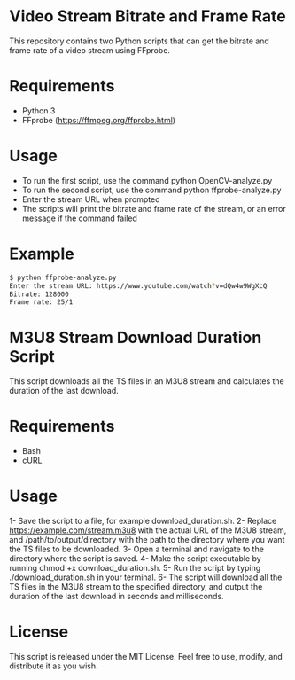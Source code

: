 # Video Stream Bitrate and Frame Rate
This repository contains two Python scripts that can get the bitrate and frame rate of a video stream using FFprobe.

# Requirements
 * Python 3
 * FFprobe (https://ffmpeg.org/ffprobe.html)
# Usage
* To run the first script, use the command python OpenCV-analyze.py
* To run the second script, use the command python ffprobe-analyze.py
* Enter the stream URL when prompted
* The scripts will print the bitrate and frame rate of the stream, or an error message if the command failed
# Example
```bash
$ python ffprobe-analyze.py
Enter the stream URL: https://www.youtube.com/watch?v=dQw4w9WgXcQ
Bitrate: 128000
Frame rate: 25/1
```

# M3U8 Stream Download Duration Script

This script downloads all the TS files in an M3U8 stream and calculates the duration of the last download.
# Requirements

  -   Bash
  -  cURL

# Usage

   1-  Save the script to a file, for example download_duration.sh.
   2-  Replace https://example.com/stream.m3u8 with the actual URL of the M3U8 stream, and /path/to/output/directory with the path to the directory where you want the TS files to be downloaded.
   3- Open a terminal and navigate to the directory where the script is saved.
   4- Make the script executable by running chmod +x download_duration.sh.
   5- Run the script by typing ./download_duration.sh in your terminal.
   6- The script will download all the TS files in the M3U8 stream to the specified directory, and output the duration of the last download in seconds and milliseconds.

# License

This script is released under the MIT License. Feel free to use, modify, and distribute it as you wish.
